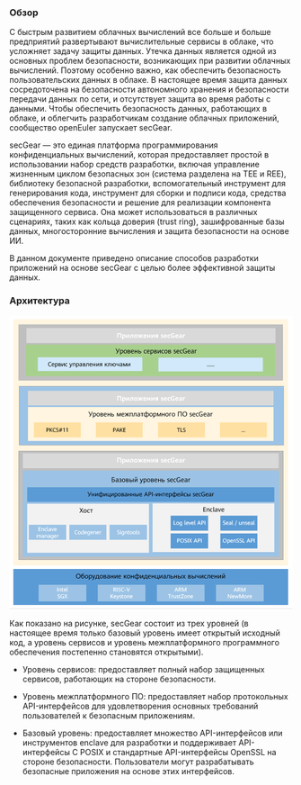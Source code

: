 ### Обзор

С быстрым развитием облачных вычислений все больше и больше предприятий развертывают вычислительные сервисы в облаке, что усложняет задачу защиты данных. Утечка данных является одной из основных проблем безопасности, возникающих при развитии облачных вычислений. Поэтому особенно важно, как обеспечить безопасность пользовательских данных в облаке. В настоящее время защита данных сосредоточена на безопасности автономного хранения и безопасности передачи данных по сети, и отсутствует защита во время работы с данными. Чтобы обеспечить безопасность данных, работающих в облаке, и облегчить разработчикам создание облачных приложений, сообщество openEuler запускает secGear.

secGear — это единая платформа программирования конфиденциальных вычислений, которая предоставляет простой в использовании набор средств разработки, включая управление жизненным циклом безопасных зон (система разделена на TEE и REE), библиотеку безопасной разработки, вспомогательный инструмент для генерирования кода, инструмент для сборки и подписи кода, средства обеспечения безопасности и решение для реализации компонента защищенного сервиса. Она может использоваться в различных сценариях, таких как кольца доверия (trust ring), зашифрованные базы данных, многосторонние вычисления и защита безопасности на основе ИИ.

В данном документе приведено описание способов разработки приложений на основе secGear с целью более эффективной защиты данных.

### Архитектура

![](./figures/architecture.png)

Как показано на рисунке, secGear состоит из трех уровней (в настоящее время только базовый уровень имеет открытый исходный код, а уровень сервисов и уровень межплатформного программного обеспечения постепенно становятся открытыми).

- Уровень сервисов: предоставляет полный набор защищенных сервисов, работающих на стороне безопасности.

- Уровень межплатформного ПО: предоставляет набор протокольных API-интерфейсов для удовлетворения основных требований пользователей к безопасным приложениям.

- Базовый уровень: предоставляет множество API-интерфейсов или инструментов enclave для разработки и поддерживает API-интерфейсы C POSIX и стандартные API-интерфейсы OpenSSL на стороне безопасности. Пользователи могут разрабатывать безопасные приложения на основе этих интерфейсов.